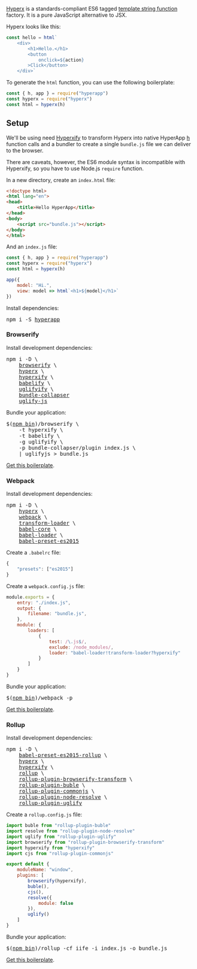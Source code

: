 [Hyperx](https://github.com/substack/hyperx) is a standards-compliant ES6 tagged [template string function](https://developer.mozilla.org/en-US/docs/Web/JavaScript/Reference/Template_literals#Tagged_template_literals) factory. It is a pure JavaScript alternative to JSX.

Hyperx looks like this:

```jsx
const hello = html`
    <div>
        <h1>Hello.</h1>
        <button
            onclick=${action}
        >Click</button>
    </div>`
```

To generate the `html` function, you can use the following boilerplate:

```jsx
const { h, app } = require("hyperapp")
const hyperx = require("hyperx")
const html = hyperx(h)
```

## Setup

We'll be using need [Hyperxify](https://github.com/substack/hyperxify) to transform Hyperx into native HyperApp [h](/hyperapp/hyperapp/wiki/api#h) function calls and a bundler to create a single `bundle.js` file we can deliver to the browser.

There are caveats, however, the ES6 module syntax is incompatible with Hyperxify, so you have to use Node.js `require` function.

In a new directory, create an `index.html` file:

```html
<!doctype html>
<html lang="en">
<head>
    <title>Hello HyperApp</title>
</head>
<body>
    <script src="bundle.js"></script>
</body>
</html>
```

And an `index.js` file:

```jsx
const { h, app } = require("hyperapp")
const hyperx = require("hyperx")
const html = hyperx(h)

app({
    model: "Hi.",
    view: model => html`<h1>${model}</h1>`
})
```

Install dependencies:
<pre>
npm i -S <a href="https://www.npmjs.com/package/hyperapp">hyperapp</a>
</pre>

### Browserify

Install development dependencies:
<pre>
npm i -D \
    <a href="https://www.npmjs.com/package/browserify">browserify</a> \
    <a href="https://www.npmjs.com/package/hyperx">hyperx</a> \
    <a href="https://www.npmjs.com/package/hyperxify">hyperxify</a> \
    <a href="https://www.npmjs.com/package/babelify">babelify</a> \
    <a href="https://www.npmjs.com/package/uglifyify">uglifyify</a> \
    <a href="https://www.npmjs.com/package/bundle-collapser">bundle-collapser</a>
    <a href="https://www.npmjs.com/package/uglify-js">uglify-js</a>
</pre>


Bundle your application:
<pre>
$(<a href="https://docs.npmjs.com/cli/bin">npm bin</a>)/browserify \
    -t hyperxify \
    -t babelify \
    -g uglifyify \
    -p bundle-collapser/plugin index.js \
    | uglifyjs > bundle.js
</pre>

[Get this boilerplate](https://gist.github.com/jbucaran/48c1edb4fb0ea1aa5415b6686cc7fb45).

### Webpack

Install development dependencies:

<pre>
npm i -D \
    <a href="https://www.npmjs.com/package/hyperx">hyperx</a> \
    <a href="https://www.npmjs.com/package/webpack">webpack</a> \
    <a href="https://www.npmjs.com/package/transform-loader">transform-loader</a> \
    <a href="https://www.npmjs.com/package/babel-core">babel-core</a> \
    <a href="https://www.npmjs.com/package/babel-loader">babel-loader</a> \
    <a href="https://www.npmjs.com/package/babel-preset-es2015">babel-preset-es2015</a>
</pre>

Create a `.babelrc` file:
```js
{
    "presets": ["es2015"]
}
```

Create a `webpack.config.js` file:

```jsx
module.exports = {
    entry: "./index.js",
    output: {
        filename: "bundle.js",
    },
    module: {
        loaders: [
            {
                test: /\.js$/,
                exclude: /node_modules/,
                loader: "babel-loader!transform-loader?hyperxify"
            }
        ]
    }
}
```

Bundle your application:
<pre>
$(<a href="https://docs.npmjs.com/cli/bin">npm bin</a>)/webpack -p
</pre>

[Get this boilerplate](https://gist.github.com/jbucaran/c6a6bdb5383a985cec6b0ae4ebe5a4b1).

### Rollup

Install development dependencies:

<pre>
npm i -D \
    <a href="https://www.npmjs.com/package/babel-preset-es2015-rollup">babel-preset-es2015-rollup</a> \
    <a href="https://www.npmjs.com/package/hyperx">hyperx</a> \
    <a href="https://www.npmjs.com/package/hyperxify">hyperxify</a> \
    <a href="https://www.npmjs.com/package/rollup">rollup</a> \
    <a href="https://www.npmjs.com/package/rollup-plugin-browserify-transform">rollup-plugin-browserify-transform</a> \
    <a href="https://www.npmjs.com/package/rollup-plugin-buble">rollup-plugin-buble</a> \
    <a href="https://www.npmjs.com/package/rollup-plugin-commonjs">rollup-plugin-commonjs</a> \
    <a href="https://www.npmjs.com/package/rollup-plugin-node-resolve">rollup-plugin-node-resolve</a> \
    <a href="https://www.npmjs.com/package/rollup-plugin-uglify">rollup-plugin-uglify</a>
</pre>

Create a `rollup.config.js` file:

```jsx
import buble from "rollup-plugin-buble"
import resolve from "rollup-plugin-node-resolve"
import uglify from "rollup-plugin-uglify"
import browserify from "rollup-plugin-browserify-transform"
import hyperxify from "hyperxify"
import cjs from "rollup-plugin-commonjs"

export default {
	moduleName: "window",
	plugins: [
		browserify(hyperxify),
		buble(),
		cjs(),
		resolve({
			module: false
		}),
		uglify()
	]
}
```

Bundle your application:
<pre>
$(<a href="https://docs.npmjs.com/cli/bin">npm bin</a>)/rollup -cf iife -i index.js -o bundle.js
</pre>

[Get this boilerplate](https://gist.github.com/jbucaran/fac2c3de24e5171596fb189f9c1feb8e).
